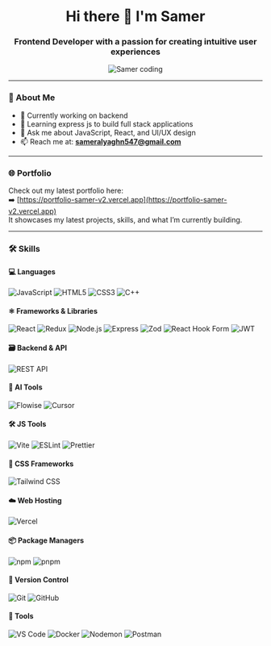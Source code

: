 <h1 align="center">Hi there 👋 I'm Samer</h1>

<h3 align="center">Frontend Developer with a passion for creating intuitive user experiences</h3>

<p align="center">
  <img align="center" alt="Samer coding" src="https://cdn.dribbble.com/users/1059583/screenshots/4171367/coding-freak.gif">
</p>

---

### 🚀 About Me

- 🔭 Currently working on backend 
- 🌱 Learning express js to build full stack applications 
- 💬 Ask me about JavaScript, React, and UI/UX design
- 📫 Reach me at: **sameralyaghn547@gmail.com**

---

### 🌐 Portfolio

Check out my latest portfolio here:  
➡️ [https://portfolio-samer-v2.vercel.app](https://portfolio-samer-v2.vercel.app)  
It showcases my latest projects, skills, and what I’m currently building.

---

### 🛠️ Skills

#### 💻 Languages  
![JavaScript](https://img.shields.io/badge/-JavaScript-F7DF1E?style=flat-square&logo=javascript&logoColor=black) ![HTML5](https://img.shields.io/badge/-HTML5-E34F26?style=flat-square&logo=html5&logoColor=white) ![CSS3](https://img.shields.io/badge/-CSS3-1572B6?style=flat-square&logo=css3&logoColor=white) ![C++](https://img.shields.io/badge/-C%2B%2B-00599C?style=flat-square&logo=c%2B%2B&logoColor=white)

#### ⚛️ Frameworks & Libraries  
![React](https://img.shields.io/badge/-React-61DAFB?style=flat-square&logo=react&logoColor=black) ![Redux](https://img.shields.io/badge/-Redux-764ABC?style=flat-square&logo=redux&logoColor=white) ![Node.js](https://img.shields.io/badge/-Node.js-339933?style=flat-square&logo=node.js&logoColor=white) ![Express](https://img.shields.io/badge/-Express-000000?style=flat-square&logo=express&logoColor=white) ![Zod](https://img.shields.io/badge/-Zod-3C3C3C?style=flat-square&logo=typescript&logoColor=white) ![React Hook Form](https://img.shields.io/badge/-React_Hook_Form-EC5990?style=flat-square&logo=react&logoColor=white) ![JWT](https://img.shields.io/badge/-JWT-black?style=flat-square&logo=JSON&logoColor=white)

#### 🗃️ Backend & API  
![REST API](https://img.shields.io/badge/-REST_API-000000?style=flat-square&logo=api&logoColor=white)

#### 🧠 AI Tools  
![Flowise](https://img.shields.io/badge/-Flowise-00A67E?style=flat-square) ![Cursor](https://img.shields.io/badge/-Cursor-5B5FC7?style=flat-square)

#### 🛠️ JS Tools  
![Vite](https://img.shields.io/badge/-Vite-646CFF?style=flat-square&logo=vite&logoColor=white) ![ESLint](https://img.shields.io/badge/-ESLint-4B32C3?style=flat-square&logo=eslint&logoColor=white) ![Prettier](https://img.shields.io/badge/-Prettier-F7B93E?style=flat-square&logo=prettier&logoColor=black)

#### 🎨 CSS Frameworks  
![Tailwind CSS](https://img.shields.io/badge/-Tailwind_CSS-38B2AC?style=flat-square&logo=tailwind-css&logoColor=white)

#### ☁️ Web Hosting  
![Vercel](https://img.shields.io/badge/-Vercel-000000?style=flat-square&logo=vercel&logoColor=white)

#### 📦 Package Managers  
![npm](https://img.shields.io/badge/-npm-CB3837?style=flat-square&logo=npm&logoColor=white) ![pnpm](https://img.shields.io/badge/-pnpm-F69220?style=flat-square&logo=pnpm&logoColor=white)

#### 🔐 Version Control  
![Git](https://img.shields.io/badge/-Git-F05032?style=flat-square&logo=git&logoColor=white) ![GitHub](https://img.shields.io/badge/-GitHub-181717?style=flat-square&logo=github&logoColor=white)

#### 🧪 Tools  
![VS Code](https://img.shields.io/badge/-VS_Code-007ACC?style=flat-square&logo=visual-studio-code&logoColor=white) ![Docker](https://img.shields.io/badge/-Docker-2496ED?style=flat-square&logo=docker&logoColor=white) ![Nodemon](https://img.shields.io/badge/-Nodemon-76D04B?style=flat-square&logo=nodemon&logoColor=white) ![Postman](https://img.shields.io/badge/-Postman-FF6C37?style=flat-square&logo=postman&logoColor=white)

